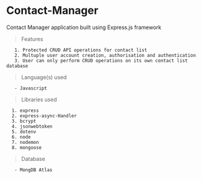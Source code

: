 # Contact-Manager
Contact Manager application built using Express.js framework 

>Features
```
   1. Protected CRUD API operations for contact list
   2. Multuple user account creation, authorisation and authentication 
   3. User can only perform CRUD operations on its own contact list database 
```

> Language(s) used

```
   - Javascript
```


> Libraries used

```
  1. express
  2. express-async-Handler
  3. bcrypt
  4. jsonwebtoken
  5. dotenv
  6. node
  7. nodemon
  8. mongoose 
```

> Database

```
   - MongDB Atlas
```
